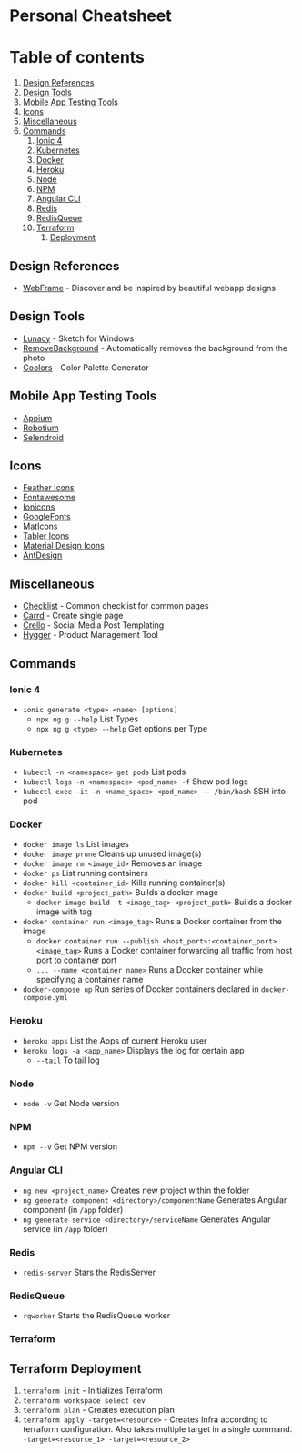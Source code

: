 # Personal Cheatsheet

# Table of contents
1. [Design References](#design-references)
1. [Design Tools](#design-tools)
1. [Mobile App Testing Tools](#mobile-app-testing-tools)
1. [Icons](#icons)
1. [Miscellaneous](#miscellaneous)
1. [Commands](#commands)
    1. [Ionic 4](#ionic-4)
    1. [Kubernetes](#kubernetes)
    1. [Docker](#docker)
    1. [Heroku](#heroku)
    1. [Node](#node)
    1. [NPM](#npm)
    1. [Angular CLI](#angular-cli)
    1. [Redis](#redis)
    1. [RedisQueue](#redisqueue)
    1. [Terraform](#terraform)
        1. [Deployment](#terraform-deployment) 
  
## Design References
- [WebFrame](https://webframe.xyz) - Discover and be inspired by beautiful webapp designs

## Design Tools
- [Lunacy](https://icons8.com/lunacy?ref=producthunt) - Sketch for Windows
- [RemoveBackground](https://www.remove.bg) - Automatically removes the background from the photo
- [Coolors](https://coolors.co) - Color Palette Generator

## Mobile App Testing Tools
- [Appium](http://appium.io)
- [Robotium](https://github.com/robotiumtech/robotium)
- [Selendroid](http://selendroid.io)

## Icons
- [Feather Icons](https://feathericons.com)
- [Fontawesome](https://fontawesome.com/icons/angular?f=brands&s=solid)
- [Ionicons](https://ionic.io/ionicons)
- [GoogleFonts](https://fonts.google.com/icons)
- [MatIcons](https://www.angularjswiki.com/angular/angular-material-icons-list-mat-icon-list/)
- [Tabler Icons](https://tabler.io/icons)
- [Material Design Icons](https://jossef.github.io/material-design-icons-iconfont/)
- [AntDesign](https://ant.design/components/icon)

## Miscellaneous
- [Checklist](https://www.checklist.design) - Common checklist for common pages
- [Carrd](https://carrd.co) - Create single page
- [Crello](https://crello.com) - Social Media Post Templating
- [Hygger](https://hygger.io) - Product Management Tool

## Commands

### Ionic 4
- `ionic generate <type> <name> [options]`
  - `npx ng g --help` List Types
  - `npx ng g <type> --help` Get options per Type
  
### Kubernetes
- `kubectl -n <namespace> get pods` List pods
- `kubectl logs -n <namespace> <pod_name> -f` Show pod logs
- `kubectl exec -it -n <name_space> <pod_name> -- /bin/bash` SSH into pod

### Docker
- `docker image ls` List images
- `docker image prune` Cleans up unused image(s)
- `docker image rm <image_id>` Removes an image
- `docker ps` List running containers
- `docker kill <container_id>` Kills running container(s)
- `docker build <project_path>` Builds a docker image
    - `docker image build -t <image_tag> <project_path>` Builds a docker image with tag
- `docker container run <image_tag>` Runs a Docker container from the image
    - `docker container run --publish <host_port>:<container_port> <image_tag>` Runs a Docker container forwarding all traffic from host port to container port
    - `... --name <container_name>` Runs a Docker container while specifying a container name
- `docker-compose up` Run series of Docker containers declared in `docker-compose.yml`

### Heroku
- `heroku apps` List the Apps of current Heroku user
- `heroku logs -a <app_name>` Displays the log for certain app
  - `--tail` To tail log
  
### Node
- `node -v` Get Node version

### NPM
- `npm --v` Get NPM version

### Angular CLI
- `ng new <project_name>` Creates new project within the folder
- `ng generate component <directory>/componentName` Generates Angular component (in `/app` folder)
- `ng generate service <directory>/serviceName` Generates Angular service (in `/app` folder)

### Redis
- `redis-server` Stars the RedisServer

### RedisQueue
- `rqworker` Starts the RedisQueue worker

### Terraform
## Terraform Deployment
1. `terraform init` - Initializes Terraform 
1. `terraform workspace select dev`
1. `terraform plan` - Creates execution plan
1. `terraform apply -target=<resource>` - Creates Infra according to terraform configuration. Also takes multiple target in a single command. `-target=<resource_1> -target=<resource_2>`
